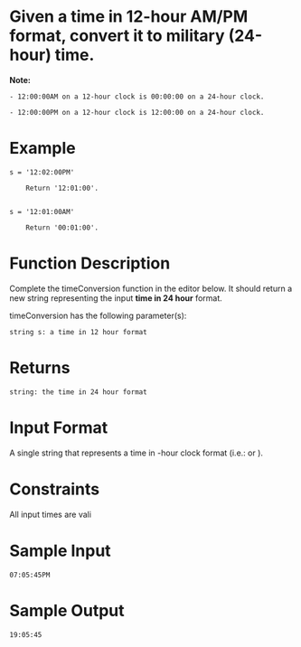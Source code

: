 # Given a time in 12-hour AM/PM format, convert it to military (24-hour) time.

**Note:** 
    
    - 12:00:00AM on a 12-hour clock is 00:00:00 on a 24-hour clock.

    - 12:00:00PM on a 12-hour clock is 12:00:00 on a 24-hour clock.


# Example

    s = '12:02:00PM'

        Return '12:01:00'.


    s = '12:01:00AM'

        Return '00:01:00'.


# Function Description

Complete the timeConversion function in the editor below. It should return a new string representing the input **time in 24 hour** format.

timeConversion has the following parameter(s):

    string s: a time in 12 hour format


# Returns

    string: the time in 24 hour format


# Input Format

A single string  that represents a time in -hour clock format (i.e.:  or ).

# Constraints

All input times are vali

# Sample Input 

    07:05:45PM


# Sample Output

    19:05:45
